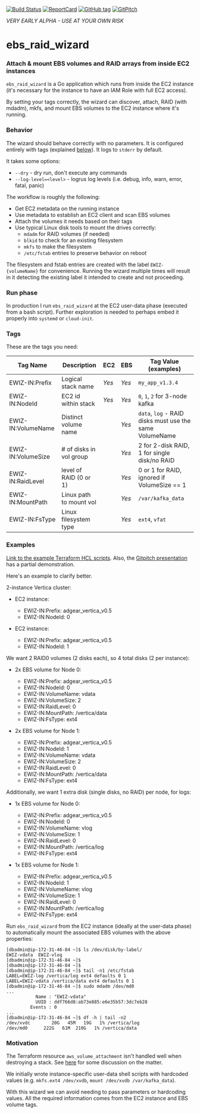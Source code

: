 [![Build Status](https://api.travis-ci.org/sevagh/ebs_raid_wizard.svg?branch=master)](https://travis-ci.org/sevagh/ebs_raid_wizard) [![ReportCard](http://goreportcard.com/badge/sevagh/ebs_raid_wizard)](http://goreportcard.com/report/sevagh/ebs_raid_wizard) [![GitHub tag](https://img.shields.io/github/tag/sevagh/ebs_raid_wizard.svg)](https://github.com/sevagh/ebs_raid_wizard/releases) [![GitPitch](https://gitpitch.com/assets/badge.svg)](https://gitpitch.com/sevagh/ebs_raid_wizard/gitpitch?grs=github&t=white)

*VERY EARLY ALPHA - USE AT YOUR OWN RISK*

# ebs_raid_wizard
### Attach & mount EBS volumes and RAID arrays from inside EC2 instances

`ebs_raid_wizard` is a Go application which runs from inside the EC2 instance (it's necessary for the instance to have an IAM Role with full EC2 access).

By setting your tags correctly, the wizard can discover, attach, RAID (with mdadm), mkfs, and mount EBS volumes to the EC2 instance where it's running.

### Behavior

The wizard should behave correctly with no parameters. It is configured entirely with tags (explained [below](#tags)). It logs to `stderr` by default.

It takes some options:

* `--dry` - dry run, don't execute any commands
* `--log-level=<level>` - logrus log levels (i.e. debug, info, warn, error, fatal, panic)

The workflow is roughly the following:

* Get EC2 metadata on the running instance
* Use metadata to establish an EC2 client and scan EBS volumes
* Attach the volumes it needs based on their tags
* Use typical Linux disk tools to mount the drives correctly:
    * `mdadm` for RAID volumes (if needed)
    * `blkid` to check for an existing filesystem
    * `mkfs` to make the filesystem
    * `/etc/fstab` entries to preserve behavior on reboot

The filesystem and fstab entries are created with the label `EWIZ-{volumeName}` for convenience. Running the wizard multiple times will result in it detecting the existing label it intended to create and not proceeding.

### Run phase

In production I run `ebs_raid_wizard` at the EC2 user-data phase (executed from a bash script). Further exploration is needed to perhaps embed it properly into `systemd` or `cloud-init`.

### Tags

These are the tags you need:

| Tag Name             | Description             | EC2     | EBS    | Tag Value (examples)                                             |
| -------------------- | ----------------------- | ------- | -----  | ---------------------------------------------------------------- |
| EWIZ-IN:Prefix       | Logical stack name      | *Yes*   | *Yes*  | `my_app_v1.3.4`                                                  |
| EWIZ-IN:NodeId       | EC2 id within stack     | *Yes*   | *Yes*  | `0`, `1`, `2` for 3-node kafka                                   |
| EWIZ-IN:VolumeName   | Distinct volume name    |         | *Yes*  | `data`, `log` - RAID disks must use the same VolumeName          |
| EWIZ-IN:VolumeSize   | # of disks in vol group |         | *Yes*  | 2 for 2-disk RAID, 1 for single disk/no RAID                     |
| EWIZ-IN:RaidLevel    | level of RAID (0 or 1)  |         | *Yes*  | 0 or 1 for RAID, ignored if VolumeSize == 1                      |
| EWIZ-IN:MountPath    | Linux path to mount vol |         | *Yes*  | `/var/kafka_data`                                                |
| EWIZ-IN:FsType       | Linux filesystem type   |         | *Yes*  | `ext4`, `vfat`                                                   |

### Examples

[Link to the example Terraform HCL scripts](https://github.com/sevagh/ebs_raid_wizard/tree/example). Also, the [Gitpitch presentation](https://gitpitch.com/sevagh/ebs_raid_wizard/gitpitch#) has a partial demonstration.

Here's an example to clarify better.

2-instance Vertica cluster:

* EC2 instance:
    * EWIZ-IN:Prefix: adgear_vertica_v0.5 
    * EWIZ-IN:NodeId: 0

* EC2 instance:
    * EWIZ-IN:Prefix: adgear_vertica_v0.5 
    * EWIZ-IN:NodeId: 1

We want 2 RAID0 volumes (2 disks each), so 4 total disks (2 per instance):

* 2x EBS volume for Node 0:
    * EWIZ-IN:Prefix: adgear_vertica_v0.5
    * EWIZ-IN:NodeId: 0
    * EWIZ-IN:VolumeName: vdata
    * EWIZ-IN:VolumeSize: 2
    * EWIZ-IN:RaidLevel: 0
    * EWIZ-IN:MountPath: /vertica/data
    * EWIZ-IN:FsType: ext4

* 2x EBS volume for Node 1:
    * EWIZ-IN:Prefix: adgear_vertica_v0.5
    * EWIZ-IN:NodeId: 1
    * EWIZ-IN:VolumeName: vdata
    * EWIZ-IN:VolumeSize: 2
    * EWIZ-IN:RaidLevel: 0
    * EWIZ-IN:MountPath: /vertica/data
    * EWIZ-IN:FsType: ext4

Additionally, we want 1 extra disk (single disks, no RAID) per node, for logs:

* 1x EBS volume for Node 0:
    * EWIZ-IN:Prefix: adgear_vertica_v0.5
    * EWIZ-IN:NodeId: 0
    * EWIZ-IN:VolumeName: vlog
    * EWIZ-IN:VolumeSize: 1
    * EWIZ-IN:RaidLevel: 0
    * EWIZ-IN:MountPath: /vertica/log
    * EWIZ-IN:FsType: ext4

* 1x EBS volume for Node 1:
    * EWIZ-IN:Prefix: adgear_vertica_v0.5
    * EWIZ-IN:NodeId: 1
    * EWIZ-IN:VolumeName: vlog
    * EWIZ-IN:VolumeSize: 1
    * EWIZ-IN:RaidLevel: 0
    * EWIZ-IN:MountPath: /vertica/log
    * EWIZ-IN:FsType: ext4

Run `ebs_raid_wizard` from the EC2 instance (ideally at the user-data phase) to automatically mount the associated EBS volumes with the above properties:

```
[dbadmin@ip-172-31-46-84 ~]$ ls /dev/disk/by-label/
EWIZ-vdata  EWIZ-vlog
[dbadmin@ip-172-31-46-84 ~]$
[dbadmin@ip-172-31-46-84 ~]$
[dbadmin@ip-172-31-46-84 ~]$ tail -n1 /etc/fstab
LABEL=EWIZ-log /vertica/log ext4 defaults 0 1
LABEL=EWIZ-vdata /vertica/data ext4 defaults 0 1
[dbadmin@ip-172-31-46-84 ~]$ sudo mdadm /dev/md0
...
           Name : "EWIZ-vdata"
           UUID : ddf766d8:ab73e885:e6e35b57:3dc7eb28
         Events : 0
...
[dbadmin@ip-172-31-46-84 ~]$ df -h | tail -n2
/dev/xvdc        20G   45M   19G   1% /vertica/log
/dev/md0      222G   61M  210G   1% /vertica/data
```

### Motivation

The Terraform resource `aws_volume_attachment` isn't handled well when destroying a stack. See [here](https://github.com/hashicorp/terraform/issues/9000) for some discussion on the matter.

We initially wrote instance-specific user-data shell scripts with hardcoded values (e.g. `mkfs.ext4 /dev/xvdb`, `mount /dev/xvdb /var/kafka_data`).

With this wizard we can avoid needing to pass parameters or hardcoding values. All the required information comes from the EC2 instance and EBS volume tags.
